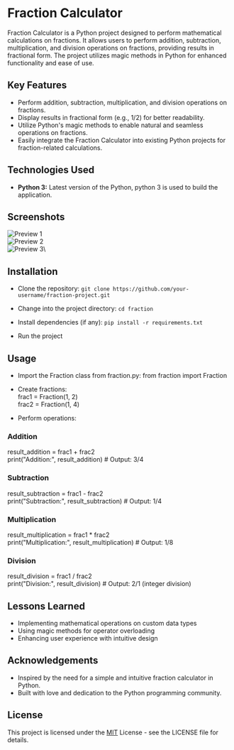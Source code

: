 

# Fraction Calculator

Fraction Calculator is a Python project designed to perform mathematical calculations on fractions. It allows users to perform addition, subtraction, multiplication, and division operations on fractions, providing results in fractional form. The project utilizes magic methods in Python for enhanced functionality and ease of use.


## Key Features
- Perform addition, subtraction, multiplication, and division operations on fractions.
- Display results in fractional form (e.g., 1/2) for better readability.
- Utilize Python's magic methods to enable natural and seamless operations on fractions.
- Easily integrate the Fraction Calculator into existing Python projects for fraction-related calculations.

  
## Technologies Used
- **Python 3:** Latest version of the Python, python 3 is used to build the application.


## Screenshots
![Preview 1](https://github.com/RaghavRD/Fraction-Calculator/assets/108291726/99fb5001-d4c8-4685-befd-fb900586c1ac)\
![Preview 2](https://github.com/RaghavRD/Fraction-Calculator/assets/108291726/77466f9a-11a8-426b-8fa3-66acd57ab0a4)\
![Preview 3](https://github.com/RaghavRD/Fraction-Calculator/assets/108291726/fcf778ad-8fc1-4747-8a57-1c135c914ac4)\


## Installation

- Clone the repository:
    `git clone https://github.com/your-username/fraction-project.git`

- Change into the project directory:
    `cd fraction`

- Install dependencies (if any):
    `pip install -r requirements.txt`

- Run the project


## Usage
- Import the Fraction class from fraction.py:
from fraction import Fraction

- Create fractions:\
frac1 = Fraction(1, 2)\
frac2 = Fraction(1, 4)

- Perform operations:
### Addition
result_addition = frac1 + frac2\
print("Addition:", result_addition)  # Output: 3/4

### Subtraction
result_subtraction = frac1 - frac2\
print("Subtraction:", result_subtraction)  # Output: 1/4

### Multiplication
result_multiplication = frac1 * frac2\
print("Multiplication:", result_multiplication)  # Output: 1/8

### Division
result_division = frac1 / frac2\
print("Division:", result_division)  # Output: 2/1 (integer division)


## Lessons Learned
- Implementing mathematical operations on custom data types
- Using magic methods for operator overloading
- Enhancing user experience with intuitive design


## Acknowledgements
- Inspired by the need for a simple and intuitive fraction calculator in Python.
- Built with love and dedication to the Python programming community.

  
## License
This project is licensed under the [MIT](https://choosealicense.com/licenses/mit/) License - see the LICENSE file for details.
